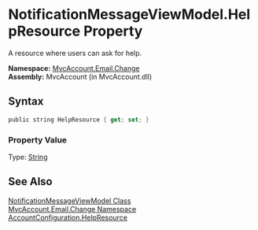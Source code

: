 NotificationMessageViewModel.HelpResource Property
==================================================
A resource where users can ask for help.

**Namespace:** [MvcAccount.Email.Change][1]  
**Assembly:** MvcAccount (in MvcAccount.dll)

Syntax
------

```csharp
public string HelpResource { get; set; }
```

### Property Value
Type: [String][2]

See Also
--------
[NotificationMessageViewModel Class][3]  
[MvcAccount.Email.Change Namespace][1]  
[AccountConfiguration.HelpResource][4]  

[1]: ../README.md
[2]: http://msdn2.microsoft.com/en-us/library/s1wwdcbf
[3]: README.md
[4]: ../../MvcAccount/AccountConfiguration/HelpResource.md